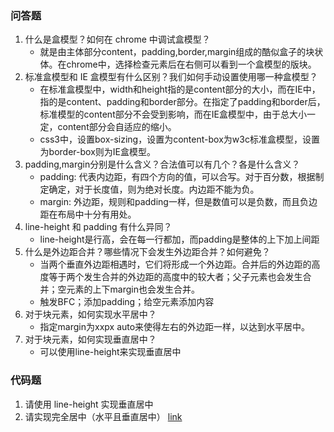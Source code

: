 ### 问答题
1. 什么是盒模型？如何在 chrome 中调试盒模型？
    * 就是由主体部分content，padding,border,margin组成的酷似盒子的块状体。在chrome中，选择检查元素后在右侧可以看到一个盒模型的版块。
2. 标准盒模型和 IE 盒模型有什么区别？我们如何手动设置使用哪一种盒模型？
    * 在标准盒模型中，width和height指的是content部分的大小，而在IE中，指的是content、padding和border部分。在指定了padding和border后，标准模型的content部分不会受到影响，而在IE盒模型中，由于总大小一定，content部分会自适应的缩小。
    * css3中，设置box-sizing，设置为content-box为w3c标准盒模型，设置为border-box则为IE盒模型。
3. padding,margin分别是什么含义？合法值可以有几个？各是什么含义？
    * padding: 代表内边距，有四个方向的值，可以合写。对于百分数，根据制定确定，对于长度值，则为绝对长度。内边距不能为负。
    * margin: 外边距，规则和padding一样，但是数值可以是负数，而且负边距在布局中十分有用处。
4. line-height 和 padding 有什么异同？
    * line-height是行高，会在每一行都加，而padding是整体的上下加上间距
5. 什么是外边距合并？哪些情况下会发生外边距合并？如何避免？
    * 当两个垂直外边距相遇时，它们将形成一个外边距。合并后的外边距的高度等于两个发生合并的外边距的高度中的较大者；父子元素也会发生合并；空元素的上下margin也会发生合并。
    * 触发BFC；添加padding；给空元素添加内容
6. 对于块元素，如何实现水平居中？
    * 指定margin为xxpx auto来使得左右的外边距一样，以达到水平居中。
7. 对于块元素，如何实现垂直居中？
    * 可以使用line-height来实现垂直居中

### 代码题
1. 请使用 line-height 实现垂直居中
2. 请实现完全居中（水平且垂直居中）
[link](https://github.com/a735315482/mfs-homework/blob/master/homework15.html)
    